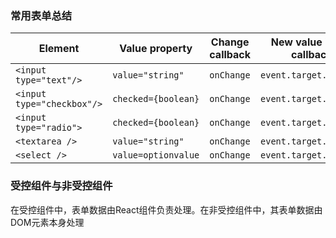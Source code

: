 
### 常用表单总结
| Element                    | Value property      | Change callback | New value in the callback |
| -------------------------- | ------------------- | --------------- | ------------------------- |
| `<input type="text"/>`     | `value="string"`    | `onChange`      | `event.target.value`      |
| `<input type="checkbox"/>` | `checked={boolean}` | `onChange`      | `event.target.checked`    |
| `<input type="radio">`     | `checked={boolean}` | `onChange`      | `event.target.checked`    |
| `<textarea />`             | `value="string"`    | `onChange`      | `event.target.value`      |
| `<select />`               | `value=optionvalue` | `onChange`      | `event.target.value`      |

### 受控组件与非受控组件
在受控组件中，表单数据由React组件负责处理。在非受控组件中，其表单数据由DOM元素本身处理

